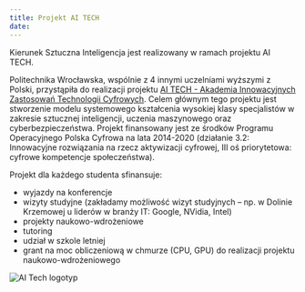 ```yaml
---
title: Projekt AI TECH
date: 
---
```


Kierunek Sztuczna Inteligencja jest realizowany w ramach projektu AI TECH.

<!--more-->

Politechnika Wrocławska, wspólnie z 4 innymi uczelniami wyższymi z Polski, przystąpiła do realizacji projektu [AI TECH - Akademia Innowacyjnych Zastosowań Technologii Cyfrowych](https://www.gov.pl/web/cyfryzacja/bedziemy-ksztalcic-najlepszych-specjalistow-cyfrowej-gospodarki).
Celem głównym tego projektu jest stworzenie modelu systemowego kształcenia wysokiej klasy specjalistów w zakresie sztucznej inteligencji, uczenia maszynowego oraz cyberbezpieczeństwa. Projekt finansowany jest ze środków Programu Operacyjnego Polska Cyfrowa na lata 2014-2020 (działanie 3.2: Innowacyjne rozwiązania na rzecz aktywizacji cyfrowej, III oś priorytetowa: cyfrowe kompetencje społeczeństwa).

Projekt dla każdego studenta sfinansuje:

* wyjazdy na konferencje
* wizyty studyjne (zakładamy możliwość wizyt studyjnych – np. w Dolinie Krzemowej u liderów w branży IT: Google, NVidia, Intel)
* projekty naukowo-wdrożeniowe
* tutoring
* udział w szkole letniej
* grant na moc obliczeniową w chmurze (CPU, GPU) do realizacji projektu naukowo-wdrożeniowego 

![AI Tech logotyp](AITECH_logotypy.jpg "AITECH_logo")